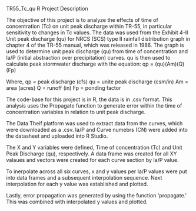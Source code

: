 TR55_Tc_qu R Project Description

The objective of this project is to analyze the effects of time of concentration (Tc) on unit peak discharge within TR-55, in particular sensitivity to changes in Tc values. The data was used from the Exhibit 4-II Unit peak discharge (qu) for NRCS (SCS) type II rainfall distribution graph in chapter 4 of the TR-55 manual, which was released in 1986. The graph is used to determine unit peak discharge (qu) from time of concentration and Ia/P (initial abstraction over precipitation) curves. qu is then used to calculate peak stormwater discharge with the equation: qp = (qu)(Am)(Q)(Fp) 

Where,
qp = peak discharge (cfs)
qu = unite peak discharge (csm/in)
Am = area (acres)
Q = runoff (in)
Fp = ponding factor 

The code-base for this project is in R, the data is in .csv format. This analysis uses the Propagate function to generate error within the time of concentration variables in relation to unit peak discharge. 

The Data Theif platform was used to extract data from the curves, which were downloaded as a .csv. Ia/P and Curve numebrs (CN) were added into the datasheet and uploaded into R Studio. 

The X and Y variables were defined, Time of concentration (Tc) and Unit Peak Discharge (qu), respectively. A data frame was created for all XY valaues and vectors were created for each curve section by Ia/P value.

To inerpolate across all six curves, x and y values per Ia/P values were put into data frames and a subsequent interpolation sequence. Next interpolation for each y value was established and plotted. 

Lastly, error propagation was generated by using the function 'propagate.' This was combined with interpolated y values and plotted. 
